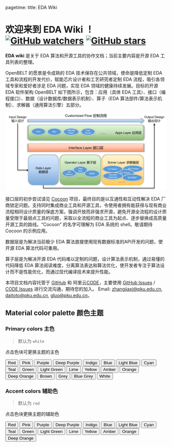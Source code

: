 
pagetime:
title: EDA Wiki

# 欢迎来到 **EDA Wiki** ！ [![GitHub watchers](https://img.shields.io/github/watchers/pkuzjx/EDA-wiki.svg?style=social&label=Watch)](https://github.com/pkuzjx/EDA-wiki)  [![GitHub stars](https://img.shields.io/github/stars/pkuzjx/EDA-wiki.svg?style=social&label=Stars)](https://github.com/pkuzjx/EDA-wiki) 

**EDA wiki** 是关于 EDA 算法和开源工具的协作文档；当前主要内容是开源 EDA 工具列表的整理。

OpenBELT 的愿景是令成熟的 EDA 技术保存在公共领域，使命是降低定制 EDA 工具和流程的开发代价，赋能芯片设计者和工艺研究者定制 EDA 流程，吸引各领域专家和爱好者涉足 EDA 问题，实现 EDA 领域的健康持续发展。目标的开源 EDA 软件架构 OpenBELT 如下图所示，包含：应用（具体 EDA 工具）、接口（编程接口）、数据（设计数据库/数据表示机制）、算子（EDA 算法部件/算法表示机制）、求解器（通用算法引擎）五部分。

![flow](intro/images/flow.png)

接口层的初步尝试请见 [Cocoon](https://github.com/pku-dasys/cocoon) 项目，最终目的是以互通性和互动性解决 EDA 厂商锁定问题。支持同时集成商业工具和开源工具，令使用者拥有能获得与现有商业流程相同设计质量的保底方案。强调开放而非强求开源，避免开源全流程的设计质量受限于最弱点工具的问题，采取以全流程的商业工具为起点、逐步替换成高质量开源工具的路线。“Cocoon” 的名字可理解为 EDA 系统的 shell。敬请期待 Cocoon 的示例应用。

数据层是为解决当前极少 EDA 算法直接使用现有数据标准的API开发的问题，使开源 EDA 算法代码可重用。

算子层是为解决开源 EDA 代码难以定制的问题，设计算法表示机制，通过易懂的代码降低 EDA 算法阅读难度，分离算法表达和算法优化，使开发者专注于算法设计而不是性能优化，而通过现代编译技术来提升性能。

本项目文档内容托管于 [GitHub](https://github.com/pkuzjx/EDA-wiki) 和 阿里云[CODE](https://code.aliyun.com/openbelt/eda-wiki)，主要使用 [GitHub Issues](https://github.com/pkuzjx/EDA-wiki/issues) / [CODE Issues](https://code.aliyun.com/openbelt/eda-wiki/issues) 进行交流沟通，期待您的加入。
Email: zhangjiaxi@pku.edu.cn, daitoto@pku.edu.cn, gluo@pku.edu.cn。

## Material color palette 颜色主题

### Primary colors 主色

> 默认为 `white` 

点击色块可更换主题的主色

<div id="color-button">
<button data-md-color-primary="red">Red</button>
<button data-md-color-primary="pink">Pink</button>
<button data-md-color-primary="purple">Purple</button>
<button data-md-color-primary="deep-purple">Deep Purple</button>
<button data-md-color-primary="indigo">Indigo</button>
<button data-md-color-primary="blue">Blue</button>
<button data-md-color-primary="light-blue">Light Blue</button>
<button data-md-color-primary="cyan">Cyan</button>
<button data-md-color-primary="teal">Teal</button>
<button data-md-color-primary="green">Green</button>
<button data-md-color-primary="light-green">Light Green</button>
<button data-md-color-primary="lime">Lime</button>
<button data-md-color-primary="yellow">Yellow</button>
<button data-md-color-primary="amber">Amber</button>
<button data-md-color-primary="orange">Orange</button>
<button data-md-color-primary="deep-orange">Deep Orange</button>
<button data-md-color-primary="brown">Brown</button>
<button data-md-color-primary="grey">Grey</button>
<button data-md-color-primary="blue-grey">Blue Grey</button>
<button data-md-color-primary="white">White</button>
</div>

<script>
  var buttons = document.querySelectorAll("button[data-md-color-primary]");
  Array.prototype.forEach.call(buttons, function(button) {
    button.addEventListener("click", function() {
      document.body.dataset.mdColorPrimary = this.dataset.mdColorPrimary;
      localStorage.setItem("data-md-color-primary",this.dataset.mdColorPrimary);
    })
  })
</script>

### Accent colors 辅助色

> 默认为 `red` 

点击色块更换主题的辅助色

<div id="color-button">
<button data-md-color-accent="red">Red</button>
<button data-md-color-accent="pink">Pink</button>
<button data-md-color-accent="purple">Purple</button>
<button data-md-color-accent="deep-purple">Deep Purple</button>
<button data-md-color-accent="indigo">Indigo</button>
<button data-md-color-accent="blue">Blue</button>
<button data-md-color-accent="light-blue">Light Blue</button>
<button data-md-color-accent="cyan">Cyan</button>
<button data-md-color-accent="teal">Teal</button>
<button data-md-color-accent="green">Green</button>
<button data-md-color-accent="light-green">Light Green</button>
<button data-md-color-accent="lime">Lime</button>
<button data-md-color-accent="yellow">Yellow</button>
<button data-md-color-accent="amber">Amber</button>
<button data-md-color-accent="orange">Orange</button>
<button data-md-color-accent="deep-orange">Deep Orange</button>
</div>

<script>
  var buttons = document.querySelectorAll("button[data-md-color-accent]");
  Array.prototype.forEach.call(buttons, function(button) {
    button.addEventListener("click", function() {
      document.body.dataset.mdColorAccent = this.dataset.mdColorAccent;
      localStorage.setItem("data-md-color-accent",this.dataset.mdColorAccent);
    })
  })

  // #758
  document.getElementsByClassName('md-nav__title')[1].click()
</script>
